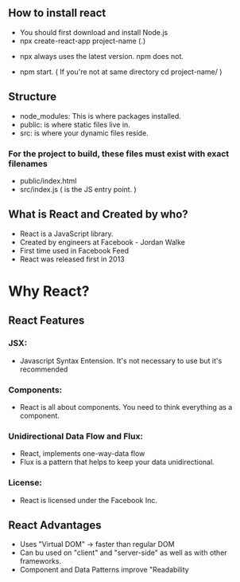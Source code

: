 ## How to install react
- You should first download and install Node.js
- npx create-react-app project-name (.)
* npx always uses the latest version. npm does not.
- npm start. ( If you're not at same directory cd project-name/ )

## Structure
- node_modules: This is where packages installed.
- public: is where static files live in.
- src: is where your dynamic files reside.
### For the project to build, these files must exist with exact filenames
- public/index.html
- src/index.js ( is the JS entry point. )

## What is React and Created by who?
- React is a JavaScript library.
- Created by engineers at Facebook - Jordan Walke
- First time used in Facebook Feed
- React was released first in 2013

 # Why React?
 ## React Features
 ### JSX:
 - Javascript Syntax Entension. It's not necessary to use but it's recommended
 ### Components:
 - React is all about components. You need to think everything as a component.
 ### Unidirectional Data Flow and Flux: 
 - React, implements one-way-data flow
 - Flux is a pattern that helps to keep your data unidirectional.
 ### License:
 - React is licensed under the Facebook Inc.

 ## React Advantages
 - Uses "Virtual DOM" -> faster than regular DOM
 - Can bu used on "client" and "server-side" as well as with other frameworks.
 - Component and Data Patterns improve "Readability